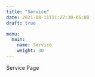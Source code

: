 ```yaml
---
title: "Service"
date: 2021-08-11T11:27:30-05:00
draft: true

menu:
  main:
    name: Service
    weight: 30
---
```


Service Page